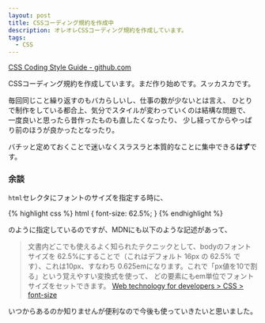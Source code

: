 ```yaml
---
layout: post
title: CSSコーディング規約を作成中
description: オレオレCSSコーディング規約を作成しています。
tags:
  - CSS
---
```


[CSS Coding Style Guide - github.com][1]

CSSコーディング規約を作成しています。まだ作り始めです。スッカスカです。

毎回同じこと繰り返すのもバカらしいし、仕事の数が少ないとは言え、
ひとりで制作をしている都合上、気分でスタイルが変わっていくのは結構な問題で、
一度良いと思ったら昔作ったものも直したくなったり、
少し経ってからやっぱり前のほうが良かったとなったり。

バチッと定めておくことで迷いなくスラスラと本質的なことに集中できる**はず**です。

### 余談

`html`セレクタにフォントのサイズを指定する時に、

{% highlight css %}
html {
  font-size: 62.5%;
}
{% endhighlight %}

のように指定しているのですが、MDNにも以下のような記述があって、

> 文書内どこでも使えるよく知られたテクニックとして、bodyのフォントサイズを
  62.5%にすることで（これはデフォルト 16px の 62.5% です）、これは10px、すなわち
  0.625emになります。これで「px値を10で割る」という覚えやすい変換式を使って、
  どの要素にもem単位でフォントサイズをセットできます。
  [Web technology for developers > CSS > font-size][2]

いつからあるのか知りませんが便利なので今後も使っていきたいと思いました。


 [1]: https://github.com/nagaki/snippet/tree/master/css
 [2]: https://developer.mozilla.org/ja/docs/Web/CSS/font-size#Em
